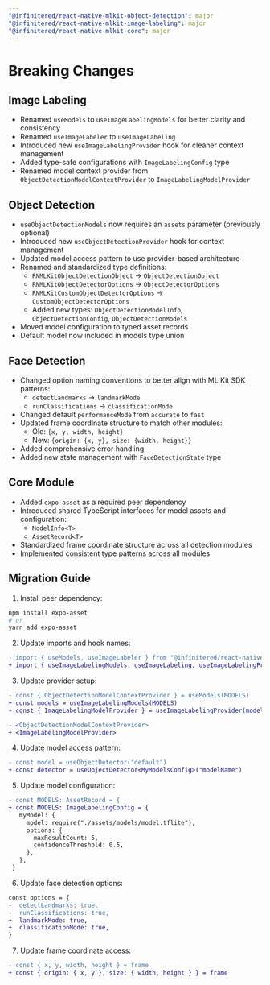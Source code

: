 ```yaml
---
"@infinitered/react-native-mlkit-object-detection": major
"@infinitered/react-native-mlkit-image-labeling": major
"@infinitered/react-native-mlkit-core": major
---
```


# Breaking Changes

## Image Labeling

- Renamed `useModels` to `useImageLabelingModels` for better clarity and consistency
- Renamed `useImageLabeler` to `useImageLabeling`
- Introduced new `useImageLabelingProvider` hook for cleaner context management
- Added type-safe configurations with `ImageLabelingConfig` type
- Renamed model context provider from `ObjectDetectionModelContextProvider` to `ImageLabelingModelProvider`

## Object Detection

- `useObjectDetectionModels` now requires an `assets` parameter (previously optional)
- Introduced new `useObjectDetectionProvider` hook for context management
- Updated model access pattern to use provider-based architecture
- Renamed and standardized type definitions:
    - `RNMLKitObjectDetectionObject` → `ObjectDetectionObject`
    - `RNMLKitObjectDetectorOptions` → `ObjectDetectorOptions`
    - `RNMLKitCustomObjectDetectorOptions` → `CustomObjectDetectorOptions`
    - Added new types: `ObjectDetectionModelInfo`, `ObjectDetectionConfig`, `ObjectDetectionModels`
- Moved model configuration to typed asset records
- Default model now included in models type union

## Face Detection

- Changed option naming conventions to better align with ML Kit SDK patterns:
    - `detectLandmarks` → `landmarkMode`
    - `runClassifications` → `classificationMode`
- Changed default `performanceMode` from `accurate` to `fast`
- Updated frame coordinate structure to match other modules:
    - Old: `{x, y, width, height}`
    - New: `{origin: {x, y}, size: {width, height}}`
- Added comprehensive error handling
- Added new state management with `FaceDetectionState` type

## Core Module

- Added `expo-asset` as a required peer dependency
- Introduced shared TypeScript interfaces for model assets and configuration:
    - `ModelInfo<T>`
    - `AssetRecord<T>`
- Standardized frame coordinate structure across all detection modules
- Implemented consistent type patterns across all modules

## Migration Guide

1. Install peer dependency:

```bash
npm install expo-asset
# or
yarn add expo-asset
```

2. Update imports and hook names:

```diff
- import { useModels, useImageLabeler } from "@infinitered/react-native-mlkit-image-labeling"
+ import { useImageLabelingModels, useImageLabeling, useImageLabelingProvider } from "@infinitered/react-native-mlkit-image-labeling"
```

3. Update provider setup:

```diff
- const { ObjectDetectionModelContextProvider } = useModels(MODELS)
+ const models = useImageLabelingModels(MODELS)
+ const { ImageLabelingModelProvider } = useImageLabelingProvider(models)

- <ObjectDetectionModelContextProvider>
+ <ImageLabelingModelProvider>
```

4. Update model access pattern:

```diff
- const model = useObjectDetector("default")
+ const detector = useObjectDetector<MyModelsConfig>("modelName")
```

5. Update model configuration:

```diff
- const MODELS: AssetRecord = {
+ const MODELS: ImageLabelingConfig = {
   myModel: {
     model: require("./assets/models/model.tflite"),
     options: {
       maxResultCount: 5,
       confidenceThreshold: 0.5,
     },
   },
 }
```

6. Update face detection options:

```diff
const options = {
-  detectLandmarks: true,
-  runClassifications: true,
+  landmarkMode: true,
+  classificationMode: true,
}
```

7. Update frame coordinate access:

```diff
- const { x, y, width, height } = frame
+ const { origin: { x, y }, size: { width, height } } = frame
```
